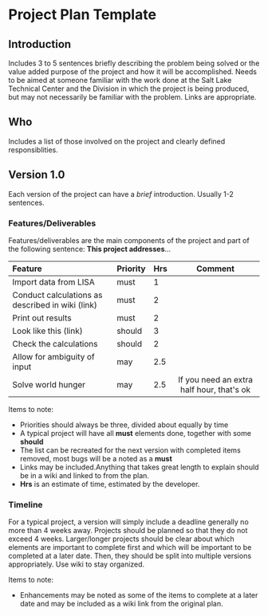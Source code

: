 # Project Plan Template

## Introduction

Includes 3 to 5 sentences briefly describing the problem being solved or the value added purpose of the project and how it will be accomplished. Needs to be aimed at someone familiar with the work done at the Salt Lake Technical Center and the Division in which the project is being produced, but may not necessarily be familiar with the problem. Links are appropriate.

## Who

Includes a list of those involved on the project and clearly defined responsiblities.

## Version 1.0

Each version of the project can have a *brief* introduction. Usually 1-2 sentences. 

### Features/Deliverables

Features/deliverables are the main components of the project and part of the following sentence: **This project addresses**...

| Feature | Priority |Hrs| Comment |
| :----------------------------------- |:-----|:-----| :-----------------------------------:|
| Import data from LISA |must|1||
| Conduct calculations as described in wiki (link)|must|2||
| Print out results |must|2||
| Look like this (link) |should|3||
| Check the calculations |should|2||
| Allow for ambiguity of input |may|2.5||
| Solve world hunger |may|2.5| If you need an extra half hour, that's ok|

Items to note:
* Priorities should always be three, divided about equally by time
* A typical project will have all **must** elements done, together with some **should**
* The list can be recreated for the next version with completed items removed, most bugs will be a noted as a **must**
* Links may be included.Anything that takes great length to explain should be in a wiki and linked to from the plan.
* **Hrs** is an estimate of time, estimated by the developer. 

### Timeline

For a typical project, a version will simply include a deadline generally no more than 4 weeks away. Projects should be planned so that they do not exceed 4 weeks. Larger/longer projects should be clear about which elements are important to complete first and which will be important to be completed at a later date. Then, they should be split into multiple versions appropriately. Use wiki to stay organized.

Items to note:
* Enhancements may be noted as some of the items to complete at a later date and may be included as a wiki link from the original plan.
